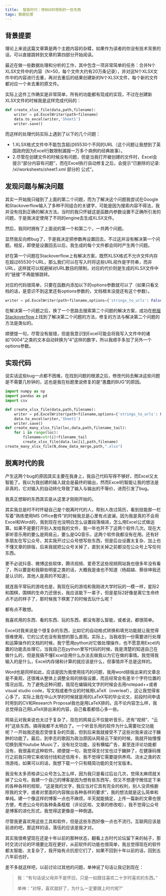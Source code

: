 ```yaml
---
title:  智能时代：修BUG时想到的一些东西
tags: 数据处理
---
```

## 背景提要

理论上来说这篇文章算是两个主题内容的杂糅，如果作为读者的你没有技术背景的话，可以直接跳转到文章的第四部分开始阅读。

最近在做一些数据处理和分析的工作，其中包含一项非常简单的任务：合并N个XLSX文件中的内容（N>50，每个文件大约有20万条记录），并对这N个XLSX文件中的内容进行去重，再对去重后的结果创建新的N个XLSX文件，每个新的文件都对应一个未去重的原文件。

实际上这件工作确实是非常简单，所有的功能都有现成的实现，不过在创建新XLSX文件的时候我是这样完成代码的：

```python
def create_xlsx_file(data,path,filename):
    writer = pd.ExcelWriter(path+filename)
    data.to_excel(writer,'Sheet1')
    writer.save()
```

而这样的处理代码实际上遇到了以下的几个问题：

  - 1.XLSX格式文件中不能包含超过65530个不同的URL（这个问题让我想到了英国政府因为Excel行数限制漏报一万多个病例的经典故事）。
  - 2.尽管在创建文件的时候没有问题，但是当我打开被创建的文件时，Excel会提示“部分内容有问题”，而在Excel执行自动修复之后，会提示“已删除的记录: /xl/worksheets/sheet1.xml 部分的 公式”。

## 发现问题与解决问题

其实一开始我只碰到了上面的第二个问题，而为了解决这个问题我尝试在Google和Stackoverflow输入了多种不同组合的关键字，可能是因为搜索内容不得法，我并没有找到正确的解决方法。当时的我只怀疑这是函数内参数设置不正确所引发的问题，于是我决定使用了不同的engine去生成XLSX文件。

然后，我同时拥有了上面说的第一个和第二个，一共两个问题。

显然我反向修bug了，于是我决定把参数再设置回去，不过这并没有解决第一个问题。相反，即使是设置回去以后，我生成的每个文件都会同时产生两个问题。

好在第一个问题在Stackoverflow上有解决方案，既然XLSX格式不允许文件内存在超过65530个URL，那么我们可以在写入时将这些URL视作是字符串，而非URL，这样就可以规避掉对URL数目的限制，对应的代价则是生成的XLSX文件中的“链接”不再能够跳转。

对应的代码很简单，只要在函数内添加以下的options参数就可以了（如果只看文档的话，是意识不到这里还有options参数的，文档根本没提还有这个参数）。

```python
writer = pd.ExcelWriter(path+filename,options={'strings_to_urls': False})
```

在解决第一个问题之后，换了一个思路去搜索第二个问题的解决方案，成功在[枪版Stackoverflow](https://zh.stackoom.com/question/3r4bJ/Excel%E8%BC%B8%E5%87%BA%E6%90%8D%E5%A3%9E-Openpyxl%E5%85%AC%E5%BC%8F%E8%A8%AD%E7%BD%AE)上找到了解决第二个问题的方法，修复的方法与解决第二个问题的方法是类似的。

顺便提一句，尽管没有报错，但是我意识到Excel可能会将我写入文件中的诸如“0004”之类的文本自动转换为“4”这样的数字，所以我顺手多加了另外一个options参数。

## 实现代码 

说实话这些bug一点都不困难，在找到问题的根源之后，修改代码去解决这些问题是不需要几秒钟的，这也是我在标题里说修复的是“愚蠢的BUG”的原因。

```python 
import numpy as np
import pandas as pd
import csv

def create_xlsx_file(data,path,filename):
    writer = pd.ExcelWriter(path+filename,options={'strings_to_urls': False,"strings_to_formulas" : False,"strings_to_numbers":False})
    data.to_excel(writer,'Sheet1')
    writer.save()
def create_many_xlsx_file(loc,data,path,filename_tail):
    for i in range(loc):
        filename=str(i)+filename_tail
        create_xlsx_file(data.loc[i],path,filename)
create_many_xlsx_file(N,dnew_data_merge,path,".xlsx")
```

## 脱离时代的我

产生这两个bug的原因其实主要在我身上，我自己代码写得不够好，而Excel又太智能了。我以为我创建的输入就会是最终的输出，然而Excel的智能让我的想法是非真的，它对输入的自动转化导致了输入与输出的不等价，进而引发了bug。

我真正想聊的东西其实是从这里才刚刚开始的。

其实我总是时不时怀疑自己是个脱离时代的人，帮别人改过简历，看到技能那一栏写着“熟练使用MS Office套件”的时候我总是心里有点波澜，因为我是真的不会用Excel和Word的，我到现在也没明白怎么设置段落缩进，怎么用Excel公式做运算。如果不是要打开别人发给我的文件，我一年也开不了这两个软件几次。现在大家听音乐用的要么是网易云，要么是QQ音乐，这两个软件我都没有在用。还有好多朋友在写公众号，其实我开过公众号想写些东西，但是后台设置太复杂、加上也不懂文章的排版，后来我就把公众号关掉了，直到关掉之前都没在公众号上写任何东西。

更不必说抖音、微博这些软体，腾讯视频、爱奇艺这些视频网站我也很多年没有看了，所以要是和我聊些明星之类的话，大概我是谁也不知道（杨超越、蔡徐坤我还是认识的，其他人是真的不知道）。

就连我平常玩的游戏也是，我现在玩的游戏和我刚进大学时玩的一模一样，星际2和围棋，围棋的生命力还很长，我应该能下一辈子，但是星际2好像是离它生命终点不远的样子了，那时候我下棋累了的时候去玩什么呢？

都有点不敢想。

我喜欢用的东西、看的东西、玩的东西，都没有那么智能，或者说，都很简单。

Excel对我来说是个很复杂的东西，比如它的自动格式转换和填充功能就让我觉得很难使用，它的公式也没有我想的那么直观。实际上，当我收到一份需要进行处理和运算操作的文档的时候，我宁愿用python对它做处理操作，也不愿意用Excel内置的功能去处理它。当我自己在python里写代码的时候，我是清楚的知道自己在做什么的，但是我搞不懂Excel会用什么办法去做我以为它在做的事情。我觉得我输入的是什么，Excel内存储和计算的就应该是什么，但事情并不总是这样的。

Word也是同样如此，应该是因为我使用技巧的问题，我用word排版出来的文章总是不美观，还很难从整体上调整全局的排版设置，而且经常会有差半个字符位置的情况出现。为了避免这种问题，我现在编辑纯文字的时候会去用notepad++或者visual studio code，写文档或者作业的时候用LaTeX（overleaf），这让我觉得省心多了。实际上我在中山大学的时候就是用的LaTeX写的毕业论文，前段时间申请时用到的CV和Research Proposal我也是用LaTeX排的。且不论内容怎么样，我总觉得自己用LaTeX排出来的内容，自己看着都信心多一些。

网易云对我来说也太过于复杂了，现在的网易云不仅能听音乐，还有“视频”、“云村”这些东西，搞得我都不太明白了。一个听音乐用的软件为什么需要社交功能呢？一开始我还能忍受很复杂的页面，但到后来我就接受不了这些对我来说过于臃肿的功能了。最后，到李志的歌因为政治原因从网易云下架的时候，我就开始慢慢切换到用Youtube Music了，没有社交功能，没有横幅广告，甚至连评论功能都没有，我很喜欢这种软件。顺便提一句，我觉得支付宝也过于臃肿了，在健康码推行之前我只用它来收钱付钱和还信用卡，我不觉得它需要提供养鸡、浇水之类的农场游戏，如果可以的话，我想下载一个只有精简功能的支付宝版本。

我没有太多资格讲公众号怎么怎么样，因为我只是看过后台几次，觉得太麻烦就关掉了公众号。我建一个自己的博客是因为想有些东西写，但又不想遵守微信定下来的各种各样的规矩，“这是我的文字，我应当对它具有完全的权利，别人没资格删除我的文字，或者对里面的内容做出各种各样的要求”，我的想法就是这么简单和单纯。建一个像这样的博客一点也不麻烦，半天就能搞定，上传一篇新的文章也很方便，考虑公众号的各种条条框框（评论区啦、文章的修改啦），我不觉得公众号是博客的进化形式，我觉得这更像是一种倒退。

尽管我更喜欢用这些工具和软件，但是这些东西好像一点也不流行。互联网应该是前进的吧，那这样的话，落伍的应该是我才对。

其实我很希望现在还是十年以前的那种状态，翻看上古时代论坛留下来的帖子，那时交流讨论的环境要比现在更好，从前软件的功能也很简单，我总觉得现在的软件都太智能、太复杂了，我开始有点抗拒它们了，如果不回到十年以前的话，回到五六年前也好。

差不多就这样吧，以前讨论过其他的问题，单神说了句话让我记到现在：

> 我：“有句话说父母并不是怀旧，只是一如既往喜欢二十岁时喜欢的东西。”
>
> 单神：“对呀，喜欢就好了，为什么一定要跟上时代呢?”